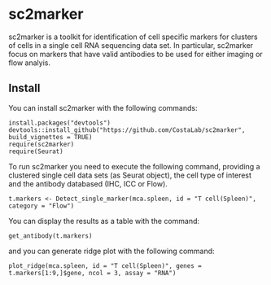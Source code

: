 # sc2marker

sc2marker is a toolkit for identification of cell specific markers for clusters of cells in a single cell RNA sequencing data set. In particular, sc2marker focus on markers that have valid antibodies to be used for either imaging or flow analyis.

## Install

You can install sc2marker with the following commands: 

```{r}
install.packages("devtools")
devtools::install_github("https://github.com/CostaLab/sc2marker", build_vignettes = TRUE)
require(sc2marker)
require(Seurat)
```

To run sc2marker you need to execute the following command, providing a clustered single  cell data sets (as Seurat object), the cell type of interest and the antibody databased (IHC, ICC or Flow). 

```{r}
t.markers <- Detect_single_marker(mca.spleen, id = "T cell(Spleen)", category = "Flow")
```

You can display the results as a table with the command:

```{r}
get_antibody(t.markers)
```

and you can generate ridge plot with the following command:

```{r}
plot_ridge(mca.spleen, id = "T cell(Spleen)", genes = t.markers[1:9,]$gene, ncol = 3, assay = "RNA")
```
